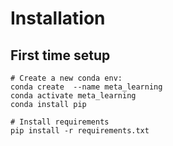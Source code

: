 # Installation

## First time setup

````
# Create a new conda env:
conda create  --name meta_learning
conda activate meta_learning
conda install pip

# Install requirements
pip install -r requirements.txt 

````

